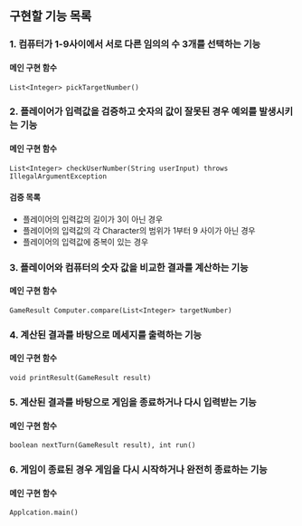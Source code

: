 ## 구현할 기능 목록

### 1. 컴퓨터가 1-9사이에서 서로 다른 임의의 수 3개를 선택하는 기능
#### 메인 구현 함수
    List<Integer> pickTargetNumber()
### 2. 플레이어가 입력값을 검증하고 숫자의 값이 잘못된 경우 예외를 발생시키는 기능
#### 메인 구현 함수
    List<Integer> checkUserNumber(String userInput) throws IllegalArgumentException
#### 검증 목록
* 플레이어의 입력값의 길이가 3이 아닌 경우
* 플레이어의 입력값의 각 Character의 범위가 1부터 9 사이가 아닌 경우
* 플레이어의 입력값에 중복이 있는 경우
### 3. 플레이어와 컴퓨터의 숫자 값을 비교한 결과를 계산하는 기능
#### 메인 구현 함수
    GameResult Computer.compare(List<Integer> targetNumber)
### 4. 계산된 결과를 바탕으로 메세지를 출력하는 기능
#### 메인 구현 함수
    void printResult(GameResult result)
### 5. 계산된 결과를 바탕으로 게임을 종료하거나 다시 입력받는 기능
#### 메인 구현 함수
    boolean nextTurn(GameResult result), int run()
### 6. 게임이 종료된 경우 게임을 다시 시작하거나 완전히 종료하는 기능
#### 메인 구현 함수
    Applcation.main()